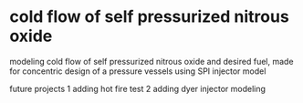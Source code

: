 # cold flow of self pressurized nitrous oxide
modeling cold flow of self pressurized nitrous oxide and desired fuel, made for concentric design of a pressure vessels using SPI injector model

future projects
1 adding hot fire test
2 adding dyer injector modeling

